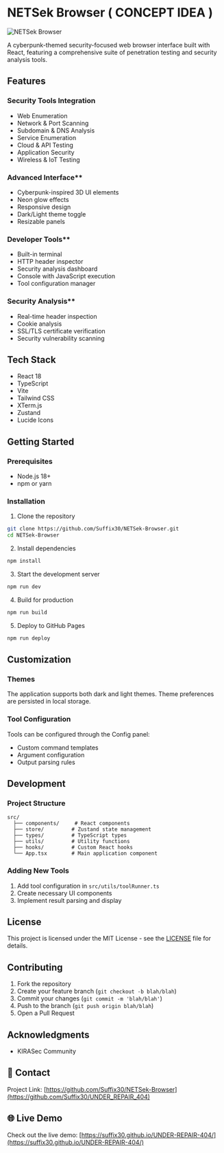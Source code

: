 # NETSek Browser ( CONCEPT IDEA )

![NETSek Browser](https://cdn.discordapp.com/attachments/1201187528779235435/1335040700445884536/image.png?ex=679eb90a&is=679d678a&hm=342595586d9a997dffcd3ade8bdcf72446ca1b36f9ee6c943aeb8f0d8258db2b&)

A cyberpunk-themed security-focused web browser interface built with React, featuring a comprehensive suite of penetration testing and security analysis tools.

##  Features

### Security Tools Integration
  - Web Enumeration
  - Network & Port Scanning
  - Subdomain & DNS Analysis
  - Service Enumeration
  - Cloud & API Testing
  - Application Security
  - Wireless & IoT Testing

### Advanced Interface**
  - Cyberpunk-inspired 3D UI elements
  - Neon glow effects
  - Responsive design
  - Dark/Light theme toggle
  - Resizable panels

### Developer Tools**
  - Built-in terminal
  - HTTP header inspector
  - Security analysis dashboard
  - Console with JavaScript execution
  - Tool configuration manager

### Security Analysis**
  - Real-time header inspection
  - Cookie analysis
  - SSL/TLS certificate verification
  - Security vulnerability scanning

## Tech Stack

- React 18
- TypeScript
- Vite
- Tailwind CSS
- XTerm.js
- Zustand
- Lucide Icons

## Getting Started

### Prerequisites

- Node.js 18+ 
- npm or yarn

### Installation

1. Clone the repository
```bash
git clone https://github.com/Suffix30/NETSek-Browser.git
cd NETSek-Browser
```

2. Install dependencies
```bash
npm install
```

3. Start the development server
```bash
npm run dev
```

4. Build for production
```bash
npm run build
```

5. Deploy to GitHub Pages
```bash
npm run deploy
```

## Customization

### Themes
The application supports both dark and light themes. Theme preferences are persisted in local storage.

### Tool Configuration
Tools can be configured through the Config panel:
- Custom command templates
- Argument configuration
- Output parsing rules

## Development

### Project Structure
```
src/
  ├── components/     # React components
  ├── store/         # Zustand state management
  ├── types/         # TypeScript types
  ├── utils/         # Utility functions
  ├── hooks/         # Custom React hooks
  └── App.tsx        # Main application component
```

### Adding New Tools
1. Add tool configuration in `src/utils/toolRunner.ts`
2. Create necessary UI components
3. Implement result parsing and display

## License

This project is licensed under the MIT License - see the [LICENSE](LICENSE) file for details.

## Contributing

1. Fork the repository
2. Create your feature branch (`git checkout -b blah/blah`)
3. Commit your changes (`git commit -m 'blah/blah'`)
4. Push to the branch (`git push origin blah/blah`)
5. Open a Pull Request

## Acknowledgments

- KIRASec Community

## 📧 Contact

Project Link: [https://github.com/Suffix30/NETSek-Browser](https://github.com/Suffix30/UNDER_REPAIR_404)

## 🌐 Live Demo

Check out the live demo: [https://suffix30.github.io/UNDER-REPAIR-404/](https://suffix30.github.io/UNDER-REPAIR-404/)
